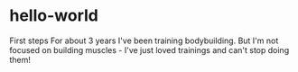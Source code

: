 # hello-world
First steps
For about 3 years I've been training bodybuilding. But I'm not focused on building muscles - I've just loved trainings and can't stop doing them!
